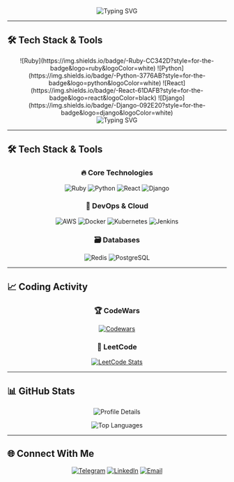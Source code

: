<!-- CSS Animations -->
<style>
  /* Base Animations */
  @keyframes float {
    0%, 100% { transform: translateY(0); }
    50% { transform: translateY(-15px); }
  }
  
  @keyframes pulse {
    0%, 100% { transform: scale(1); opacity: 1; }
    50% { transform: scale(1.05); opacity: 0.8; }
  }
  
  @keyframes typing {
    from { width: 0; }
    to { width: 100%; }
  }
  
  @keyframes blink-caret {
    from, to { border-color: transparent; }
    50% { border-color: #22D3EE; }
  }
  
  @keyframes path-animate {
    from { stroke-dashoffset: 100; }
    to { stroke-dashoffset: 0; }
  }
  
  @keyframes wave {
    0%, 100% { transform: rotate(0deg); }
    25% { transform: rotate(15deg); }
    75% { transform: rotate(-15deg); }
  }
  
  @keyframes flip-in {
    0% { transform: rotateY(90deg); opacity: 0; }
    100% { transform: rotateY(0deg); opacity: 1; }
  }

  /* Element Classes */
  .pulse { animation: pulse 3s infinite; }
  
  .typing { 
    overflow: hidden;
    white-space: nowrap;
    animation: typing 3.5s steps(40, end), blink-caret 0.75s step-end infinite;
  }
  
  .path-animate { animation: path-animate 2s linear infinite; }
  .wave { display: inline-block; animation: wave 1.5s infinite; }
  
  /* Tech Cards */
  .tech-card {
    width: 100px; height: 100px;
    border-radius: 15px;
    box-shadow: 0 10px 20px rgba(0,0,0,0.2);
    transition: transform 0.6s;
    transform-style: preserve-3d;
    cursor: pointer;
  }
  
  .tech-card:hover { transform: rotateY(180deg); }
  
  .tech-card-inner {
    position: relative;
    width: 100%;
    height: 100%;
    text-align: center;
    transform-style: preserve-3d;
  }
  
  .tech-card-front, .tech-card-back {
    position: absolute;
    width: 100%;
    height: 100%;
    backface-visibility: hidden;
    display: flex;
    flex-direction: column;
    align-items: center;
    justify-content: center;
    color: white;
    border-radius: 15px;
    padding: 10px;
  }
  
  .tech-card-back {
    transform: rotateY(180deg);
    background: rgba(0,0,0,0.7);
  }

  /* Contact Buttons */
  .contact-button {
    position: relative;
    padding: 12px 25px;
    color: white;
    text-decoration: none;
    text-transform: uppercase;
    letter-spacing: 1px;
    overflow: hidden;
    border-radius: 5px;
    box-shadow: 0 5px 15px rgba(0,0,0,0.2);
  }
  
  .contact-button span {
    position: absolute;
    display: block;
  }
  
  .contact-button span:nth-child(1) {
    top: 0; left: -100%;
    width: 100%; height: 2px;
    background: linear-gradient(90deg, transparent, var(--color));
    animation: btn-anim1 2s linear infinite;
  }
  
  @keyframes btn-anim1 { 0% { left: -100%; } 50%,100% { left: 100%; } }
  
  .contact-button span:nth-child(2) {
    top: -100%; right: 0;
    width: 2px; height: 100%;
    background: linear-gradient(180deg, transparent, var(--color));
    animation: btn-anim2 2s linear infinite 0.5s;
  }
  
  @keyframes btn-anim2 { 0% { top: -100%; } 50%,100% { top: 100%; } }
  
  .contact-button span:nth-child(3) {
    bottom: 0; right: -100%;
    width: 100%; height: 2px;
    background: linear-gradient(270deg, transparent, var(--color));
    animation: btn-anim3 2s linear infinite 1s;
  }
  
  @keyframes btn-anim3 { 0% { right: -100%; } 50%,100% { right: 100%; } }
  
  .contact-button span:nth-child(4) {
    bottom: -100%; left: 0;
    width: 2px; height: 100%;
    background: linear-gradient(360deg, transparent, var(--color));
    animation: btn-anim4 2s linear infinite 1.5s;
  }
  
  @keyframes btn-anim4 { 0% { bottom: -100%; } 50%,100% { bottom: 100%; } }

  /* Responsive Adjustments */
  @media (max-width: 768px) {
    .tech-card { width: 80px; height: 80px; }
    .contact-button { padding: 10px 20px; font-size: 14px; }
  }
</style>

<!-- Script for Interactive Elements -->
<script>
document.addEventListener('DOMContentLoaded', function() {
  // Animate elements on scroll
  const animateOnScroll = function() {
    const elements = document.querySelectorAll('.fade-in, .slide-in-left');
    elements.forEach(el => {
      const elTop = el.getBoundingClientRect().top;
      if (elTop < window.innerHeight * 0.8) {
        el.style.opacity = '1';
        el.style.transform = 'translate(0)';
      }
    });
  };
  
  document.querySelectorAll('.fade-in').forEach(el => {
    el.style.opacity = '0';
    el.style.transition = 'opacity 0.8s ease, transform 0.8s ease';
  });
  
  document.querySelectorAll('.slide-in-left').forEach(el => {
    el.style.opacity = '0';
    el.style.transform = 'translateX(-50px)';
    el.style.transition = 'opacity 0.8s ease, transform 0.8s ease';
  });
  
  window.addEventListener('scroll', animateOnScroll);
  animateOnScroll(); // Run once on load

  // Stats cards hover effect
  document.querySelectorAll('.stats-card').forEach(card => {
    card.style.transition = 'transform 0.3s ease, box-shadow 0.3s ease';
    card.style.boxShadow = '0 5px 15px rgba(0,0,0,0.1)';
    card.addEventListener('mouseenter', () => {
      card.style.transform = 'translateY(-5px)';
      card.style.boxShadow = '0 10px 25px rgba(0,0,0,0.2)';
    });
    card.addEventListener('mouseleave', () => {
      card.style.transform = 'translateY(0)';
      card.style.boxShadow = '0 5px 15px rgba(0,0,0,0.1)';
    });
  });
});
</script>

<!-- Profile Typing SVG -->
<div align="center">
  <img src="https://readme-typing-svg.demolab.com?font=Fira+Code&pause=1000&color=22D3EE&width=435&lines=Hello%2C+I'm+Matvey+Sviadysh;DevOps+Enthusiast;Problem+Solver" alt="Typing SVG" />
</div>

---

## 🛠️ Tech Stack & Tools

<div align="center">
  <!-- Core Technologies -->
  ![Ruby](https://img.shields.io/badge/-Ruby-CC342D?style=for-the-badge&logo=ruby&logoColor=white)
  ![Python](https://img.shields.io/badge/-Python-3776AB?style=for-the-badge&logo=python&logoColor=white)
  ![React](https://img.shields.io/badge/-React-61DAFB?style=for-the-badge&logo=react&logoColor=black)
  ![Django](https://img.shields.io/badge/-Django-092E20?style=for-the-badge&logo=django&logoColor=white)
</div>















<div align="center">
  <img src="https://readme-typing-svg.demolab.com?font=Fira+Code&pause=1000&color=22D3EE&width=435&lines=Hello%2C+I'm+Matvey+Sviadysh;DevOps+Enthusiast;Problem+Solver" alt="Typing SVG" />
</div>

---

## 🛠️ Tech Stack & Tools

<div align="center">
  
### 🔥 Core Technologies
![Ruby](https://img.shields.io/badge/-Ruby-CC342D?style=for-the-badge&logo=ruby&logoColor=white)
![Python](https://img.shields.io/badge/-Python-3776AB?style=for-the-badge&logo=python&logoColor=white)
![React](https://img.shields.io/badge/-React-61DAFB?style=for-the-badge&logo=react&logoColor=black)
![Django](https://img.shields.io/badge/-Django-092E20?style=for-the-badge&logo=django&logoColor=white)

### 🚀 DevOps & Cloud
![AWS](https://img.shields.io/badge/AWS-%23FF9900.svg?style=for-the-badge&logo=amazon-aws&logoColor=white)
![Docker](https://img.shields.io/badge/-Docker-2496ED?style=for-the-badge&logo=docker&logoColor=white)
![Kubernetes](https://img.shields.io/badge/-Kubernetes-326CE5?style=for-the-badge&logo=kubernetes&logoColor=white)
![Jenkins](https://img.shields.io/badge/-Jenkins-D24939?style=for-the-badge&logo=jenkins&logoColor=white)

### 🗃️ Databases
![Redis](https://img.shields.io/badge/-Redis-DC382D?style=for-the-badge&logo=redis&logoColor=white)
![PostgreSQL](https://img.shields.io/badge/-PostgreSQL-4169E1?style=for-the-badge&logo=postgresql&logoColor=white)

</div>

---

## 📈 Coding Activity

<div align="center">
  
### 🏆 CodeWars
[![Codewars](https://www.codewars.com/users/MatveySviadysh/badges/large)](https://www.codewars.com/users/MatveySviadysh)

### 🧠 LeetCode
[![LeetCode Stats](https://leetcard.jacoblin.cool/MavteySviadysh?theme=dark&font=baloo_thambi&ext=activity)](https://leetcode.com/u/MavteySviadysh/)

</div>

---

## 📊 GitHub Stats

<div align="center">
  
![Profile Details](https://github-profile-summary-cards.vercel.app/api/cards/profile-details?username=MatveySviadysh&theme=github_dark)

![Top Languages](https://github-readme-stats.vercel.app/api/top-langs/?username=MatveySviadysh&layout=compact&theme=vision-friendly-dark&hide_border=true)


</div>

---

## 🌐 Connect With Me

<div align="center">
  
[![Telegram](https://img.shields.io/badge/-Telegram-26A5E4?style=for-the-badge&logo=telegram&logoColor=white)](https://t.me/MatveiSviadysh)
[![LinkedIn](https://img.shields.io/badge/-LinkedIn-0A66C2?style=for-the-badge&logo=linkedin&logoColor=white)](https://www.linkedin.com/in/matvey-sviadysh-a59947373/)
[![Email](https://img.shields.io/badge/-Email-EA4335?style=for-the-badge&logo=gmail&logoColor=white)](mailto:your.email@example.com)

</div>

